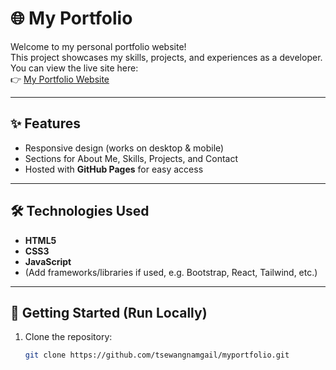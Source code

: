 # 🌐 My Portfolio

Welcome to my personal portfolio website!  
This project showcases my skills, projects, and experiences as a developer.  
You can view the live site here:  
👉 [My Portfolio Website](https://tsewangnamgail.github.io/myportfolio/)

---

## ✨ Features
- Responsive design (works on desktop & mobile)
- Sections for About Me, Skills, Projects, and Contact
- Hosted with **GitHub Pages** for easy access

---

## 🛠️ Technologies Used
- **HTML5**
- **CSS3**
- **JavaScript**
- (Add frameworks/libraries if used, e.g. Bootstrap, React, Tailwind, etc.)

---

## 🚀 Getting Started (Run Locally)

1. Clone the repository:
   ```bash
   git clone https://github.com/tsewangnamgail/myportfolio.git
